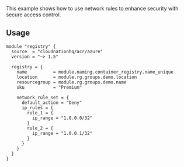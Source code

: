 This example shows how to use network rules to enhance security with secure access control.

## Usage

```hcl
module "registry" {
  source  = "cloudnationhq/acr/azure"
  version = "~> 1.5"

  registry = {
    name          = module.naming.container_registry.name_unique
    location      = module.rg.groups.demo.location
    resourcegroup = module.rg.groups.demo.name
    sku           = "Premium"

    network_rule_set = {
      default_action = "Deny"
      ip_rules = {
        rule_1 = {
          ip_range = "1.0.0.0/32"
        }
        rule_2 = {
          ip_range = "1.0.0.1/32"
        }
      }
    }
  }
}
```
